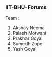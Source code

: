 ### IIT-BHU-Forums


Team : 
1. Akshay Neema
2. Palash Motwani
3. Prakhar Goyal
4. Sumedh Zope
5. Yash Goyal
